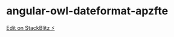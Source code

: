 # angular-owl-dateformat-apzfte

[Edit on StackBlitz ⚡️](https://stackblitz.com/edit/angular-owl-dateformat-apzfte)